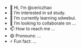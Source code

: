 - 👋 Hi, I’m @cericzhao
- 👀 I’m interested in sd study.
- 🌱 I’m currently learning sdwebui.
- 💞️ I’m looking to collaborate on ...
- 📫 How to reach me ...
- 😄 Pronouns: ...
- ⚡ Fun fact: ...

<!---
cericzhao/cericzhao is a ✨ special ✨ repository because its `README.md` (this file) appears on your GitHub profile.
You can click the Preview link to take a look at your changes.
--->
